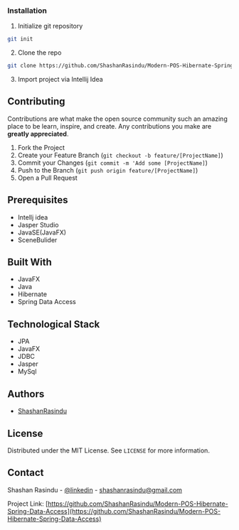 ### Installation

1. Initialize git repository
```sh
git init
```
2. Clone the repo
```sh
git clone https://github.com/ShashanRasindu/Modern-POS-Hibernate-Spring-Data-Access
```
3. Import project via Intellij Idea

## Contributing

Contributions are what make the open source community such an amazing place to be learn, inspire, and create. Any contributions you make are **greatly appreciated**.

1. Fork the Project
2. Create your Feature Branch (`git checkout -b feature/[ProjectName]`)
3. Commit your Changes (`git commit -m 'Add some [ProjectName]`)
4. Push to the Branch (`git push origin feature/[ProjectName]`)
5. Open a Pull Request

## Prerequisites

+ Intellj idea
+ Jasper Studio
+ JavaSE(JavaFX)
+ SceneBulider

## Built With

+ JavaFX
+ Java
+ Hibernate
+ Spring Data Access

## Technological Stack

- JPA
- JavaFX
- JDBC
- Jasper
- MySql

## Authors

- [ShashanRasindu](https://github.com/ShashanRasindu)

## License

Distributed under the MIT License. See `LICENSE` for more information.

## Contact

Shashan Rasindu - [@linkedin](https://www.linkedin.com/in/shashan-rasindu-a44308158/) - shashanrasindu@gmail.com

Project Link: [https://github.com/ShashanRasindu/Modern-POS-Hibernate-Spring-Data-Access](https://github.com/ShashanRasindu/Modern-POS-Hibernate-Spring-Data-Access)

